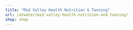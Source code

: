 ```yaml
---
title: "Mid Valley Health Nutrition & Tanning"
url: /atwater/mid-valley-health-nutrition-and-tanning/
shop: shop
---
```

